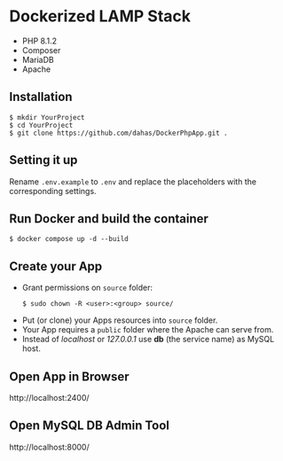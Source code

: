 # Dockerized LAMP Stack

- PHP 8.1.2
- Composer
- MariaDB
- Apache

## Installation
````
$ mkdir YourProject
$ cd YourProject
$ git clone https://github.com/dahas/DockerPhpApp.git .
````

## Setting it up

Rename `.env.example` to `.env` and replace the placeholders with the corresponding settings.

## Run Docker and build the container
````
$ docker compose up -d --build
````

## Create your App

- Grant permissions on `source` folder:
  ````
  $ sudo chown -R <user>:<group> source/
  ````
- Put (or clone) your Apps resources into `source` folder.
- Your App requires a `public` folder where the Apache can serve from.
- Instead of *localhost* or *127.0.0.1* use **db** (the service name) as MySQL host.

## Open App in Browser
http://localhost:2400/

## Open MySQL DB Admin Tool
http://localhost:8000/
